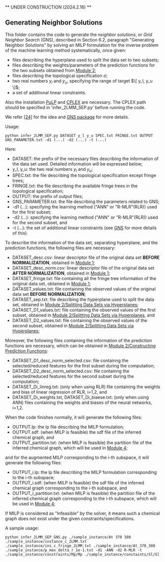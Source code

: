 ** UNDER CONSTRUCTION (2024.2.16) **

## Generating Neighbor Solutions

This folder contains the code to generate the *neighbor solutions*, or *Grid Neighbor Search* (GNS), described in Section 6.2, paragraph "Generating Neighbor Solutions" by solving an MILP formulation for the inverse problem of the machine learning method systematically, once given:
- files describing the hyperplane used to split the data set to two subsets;
- files describing the weights/parameters of the prediction functions for the two subsets obtained from [Module 2](HPS/Module_2);
- files describing the topological specification $\sigma$;
- two real numbers $y_l$ and $y_u$, specifying the range of target $\[ y_l, y_u \]$;
- a set of additional linear constraints.
  
Also the installation [PuLP](https://coin-or.github.io/pulp/index.html) and [CPLEX](https://www.ibm.com/products/ilog-cplex-optimization-studio) are necessary.
The CPLEX path should be specified in 'infer_2LMM_SEP.py' before running the code.

We refer [\[24\]](https://www.computer.org/csdl/proceedings-article/bibm/2021/09669710/1A9VAbXVZJu) for the idea and [GNS package](Grid-neighbor-search) for more details.

Usage:

```
python infer_2LMM_SEP.py DATASET y_l y_u SPEC.txt FRINGE.txt OUTPUT GNS_PARAMETER.txt -d1 (...) -d2 (...) -t (...)
```

Here:
- DATASET: the prefix of the necessary files describing the information of the data set used. Detailed information will be expressed below;
- y_l, y_u: the two real numbers $y_l$ and $y_u$;
- SPEC.txt: the file describing the topological specification except fringe trees;
- FRINGE.txt: the file describing the available fringe trees in the topological specification;
- OUTPUT: the prefix of output files;
- GNS_PARAMETER.txt: the file describing the parameters related to GNS;
- -d1 (...): specifying the learning method ("ANN" or "R-MLR"(RLR)) used for the first subset;
- -d2 (...): specifying the learning method ("ANN" or "R-MLR"(RLR)) used for the second subset, and
- -t (...): the set of additional linear constraints (see [GNS](Grid-neighbor-search) for more details of this).

To describe the information of the data set, separating hyperplane, and the prediction functions, the following files are necessary:
- DATASET_desc.csv: linear descriptor file of the original data set **BEFORE NORMALIZATION**, obtained in [Module 1](HPS/Module_1);
- DATASET_desc_norm.csv: linear descriptor file of the original data set **AFTER NORMALIZATION**, obtained in [Module 1](HPS/Module_1);
- DATASET_fringe.txt: file containing all the fringe tree information of the original data set, obtained in [Module 1](HPS/Module_1);
- DATASET_values.txt: file containing the observed values of the original data set **BEFORE NORMALIZATION**;
- DATASET_sep.txt: file describing the hyperplane used to split the data set, obtained in [Module 2/Splitting Data Sets via Hyperplanes](HPS/Module_2/Splitting_Data_Sets_via_Hyperplane);
- DATASET_D1_values.txt: file containing the observed values of the first subset, obtained in [Module 2/Splitting Data Sets via Hyperplanes](HPS/Module_2/Splitting_Data_Sets_via_Hyperplane), and
- DATASET_D2_values.txt: file containing the observed values of the second subset, obtained in [Module 2/Splitting Data Sets via Hyperplanes](HPS/Module_2/Splitting_Data_Sets_via_Hyperplane);

Moreover, the following files containing the information of the prediction functions are necessary, which can be obtained in [Module 2/Constructing Prediction Functions](HPS/Module_2/Constructing_Prediction_Functions):
- DATASET_D1_desc_norm_selected.csv: file containng the selected/reduced features for the first subset during the computation;
- DATASET_D2_desc_norm_selected.csv: file containng the selected/reduced features for the second subset during the computation;
- DATASET_Di_linreg.txt: (only when using RLR) file containing the weights and bias of linear regression of RLR, i=1,2, and
- DATASET_Di_weights.txt, DATASET_Di_biaese.txt: (only when using ANN) files containing the weights and biases of the neural networks, i=1,2.

When the code finishes normally, it will generate the following files:
- OUTPUT.lp: the lp file describing the MILP formulation;
- OUTPUT.sdf: (when MILP is feasible) the sdf file of the inferred chemical graph, and
- OUTPUT_partition.txt: (when MILP is feasible) the partition file of the inferred chemical graph, which will be used in [Module 4](HPS/Module_4);

and for the augmented MILP corresponding to the i-th subspace, it will generate the following files:
- OUTPUT_i.lp: the lp file describing the MILP formulation corresponding to the i-th subspace;
- OUTPUT_i.sdf: (when MILP is feasible) the sdf file of the inferred chemical graph corresponding to the i-th subspace, and
- OUTPUT_i_partition.txt: (when MILP is feasible) the partition file of the inferred chemical graph corresponding to the i-th subspace, which will be used in [Module 4](HPS/Module_4);
  
If MILP is considered as "Infeasible" by the solver, it means such a chemical graph does not exist under the given constraints/specifications.


A sample usage:

```
python infer_2LMM_SEP_GNS.py ./sample_instance/At 370 380 ./sample_instance/instance_c_2LMM.txt ./sample_instance/ins_c_fringe_2LMM.txt ./sample_instance/At_370_380 ./sample_instance/p_max_delta_r_1e-1.txt -d1 -ANN -d2 R-MLR -t ./sample_instance/constraints/Mp/Mp ./sample_instance/constaints/Sl/Sl
```
